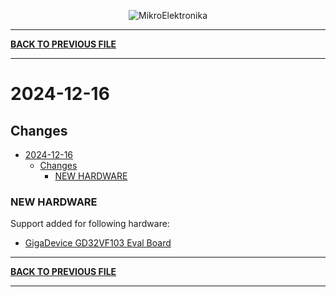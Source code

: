 <p align="center">
  <img src="http://www.mikroe.com/img/designs/beta/logo_small.png?raw=true" alt="MikroElektronika"/>
</p>

---

**[BACK TO PREVIOUS FILE](../changelog.md)**

---

# 2024-12-16

## Changes

- [2024-12-16](#2024-12-16)
  - [Changes](#changes)
    - [NEW HARDWARE](#new-hardware)

### NEW HARDWARE

Support added for following hardware:

+ [GigaDevice GD32VF103 Eval Board](https://www.segger.com/evaluate-our-software/gigadevice/gigadevice-gd32vf103-eval/)

---

**[BACK TO PREVIOUS FILE](../changelog.md)**

---
